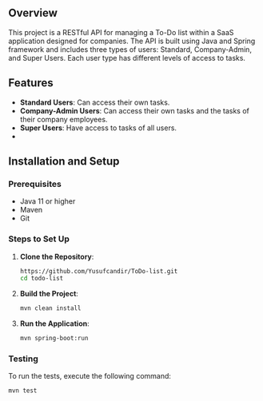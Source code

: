 ## Overview
This project is a RESTful API for managing a To-Do list within a SaaS application designed for companies. The API is built using Java and Spring framework and includes three types of users: Standard, Company-Admin, and Super Users. Each user type has different levels of access to tasks.

## Features

- **Standard Users**: Can access their own tasks.
- **Company-Admin Users**: Can access their own tasks and the tasks of their company employees.
- **Super Users**: Have access to tasks of all users.
- 
## Installation and Setup

### Prerequisites

- Java 11 or higher
- Maven
- Git

### Steps to Set Up

1. **Clone the Repository**:
    ```bash
    https://github.com/Yusufcandir/ToDo-list.git
    cd todo-list
    ```

2. **Build the Project**:
    ```bash
    mvn clean install
    ```

3. **Run the Application**:
    ```bash
    mvn spring-boot:run
    ```

### Testing

To run the tests, execute the following command:
```bash
mvn test
